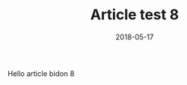 ﻿---
layout: post
title: Article test 8
date: 2018-05-17
categories: []
tags: []
---

Hello article bidon 8

